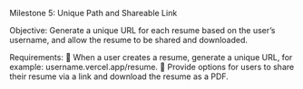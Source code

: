 Milestone 5: Unique Path and Shareable Link

Objective:
Generate a unique URL for each resume based on the user’s username, and allow the resume to be
shared and downloaded.

Requirements:
 When a user creates a resume, generate a unique URL, for example:
username.vercel.app/resume.
 Provide options for users to share their resume via a link and download the resume as a
PDF.
